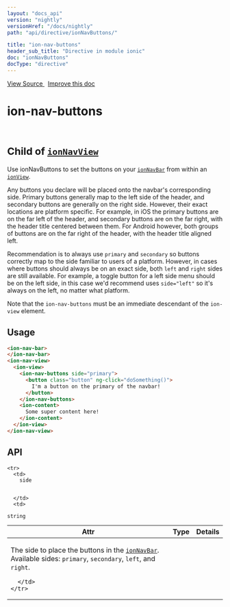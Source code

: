 ```yaml
---
layout: "docs_api"
version: "nightly"
versionHref: "/docs/nightly"
path: "api/directive/ionNavButtons/"

title: "ion-nav-buttons"
header_sub_title: "Directive in module ionic"
doc: "ionNavButtons"
docType: "directive"
---
```


<div class="improve-docs">
  <a href='http://github.com/driftyco/ionic/tree/master/js/angular/directive/navButtons.js#L1'>
    View Source
  </a>
  &nbsp;
  <a href='http://github.com/driftyco/ionic/edit/master/js/angular/directive/navButtons.js#L1'>
    Improve this doc
  </a>
</div>




<h1 class="api-title">

  ion-nav-buttons


<br />
<small>
  Child of <a href="/docs/nightly/api/directive/ionNavView/"><code>ionNavView</code></a>
</small>


</h1>





Use ionNavButtons to set the buttons on your <a href="/docs/nightly/api/directive/ionNavBar/"><code>ionNavBar</code></a>
from within an <a href="/docs/nightly/api/directive/ionView/"><code>ionView</code></a>.

Any buttons you declare will be placed onto the navbar's corresponding side. Primary
buttons generally map to the left side of the header, and secondary buttons are
generally on the right side. However, their exact locations are platform specific.
For example, in iOS the primary buttons are on the far left of the header, and
secondary buttons are on the far right, with the header title centered between them.
For Android however, both groups of buttons are on the far right of the header,
with the header title aligned left.

Recommendation is to always use `primary` and `secondary` so buttons correctly map
to the side familiar to users of a platform. However, in cases where buttons should
always be on an exact side, both `left` and `right` sides are still available. For
example, a toggle button for a left side menu should be on the left side, in this case
we'd recommend uses `side="left"` so it's always on the left, no matter what platform.

Note that the `ion-nav-buttons` must be an immediate descendant of the `ion-view` element.








  
<h2 id="usage">Usage</h2>
  
```html
<ion-nav-bar>
</ion-nav-bar>
<ion-nav-view>
  <ion-view>
    <ion-nav-buttons side="primary">
      <button class="button" ng-click="doSomething()">
        I'm a button on the primary of the navbar!
      </button>
    </ion-nav-buttons>
    <ion-content>
      Some super content here!
    </ion-content>
  </ion-view>
</ion-nav-view>
```
  
  
<h2 id="api" style="clear:both;">API</h2>

<table class="table" style="margin:0;">
  <thead>
    <tr>
      <th>Attr</th>
      <th>Type</th>
      <th>Details</th>
    </tr>
  </thead>
  <tbody>
    
    <tr>
      <td>
        side
        
        
      </td>
      <td>
        
  <code>string</code>
      </td>
      <td>
        <p>The side to place the buttons in the
<a href="/docs/nightly/api/directive/ionNavBar/"><code>ionNavBar</code></a>. Available sides: <code>primary</code>, <code>secondary</code>, <code>left</code>, and <code>right</code>.</p>

        
      </td>
    </tr>
    
  </tbody>
</table>

  

  





